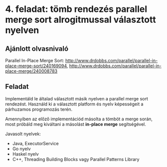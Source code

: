 # 4. feladat: tömb rendezés parallel merge sort alrogitmussal választott nyelven

## Ajánlott olvasnivaló

Parallel In-Place Merge Sort: http://www.drdobbs.com/parallel/parallel-in-place-merge-sort/240169094, http://www.drdobbs.com/parallel/parallel-in-place-merge/240008783

## Feladat

Implementáld le általad választott másik nyelven a parallel merge sort rendezést. Használd ki a választott platform és nyelv képességeit a párhuzamos programozás terén.

Amennyiben az előző implementációd másolta a tömböt a merge során, most próbáld meg kiváltani a másolást **in-place merge** segítségével.

Javasolt nyelvek:

* Java, ExecutorService
* Go nyelv
* Haskel nyelv
* C++, Threading Building Blocks vagy Parallel Patterns Library